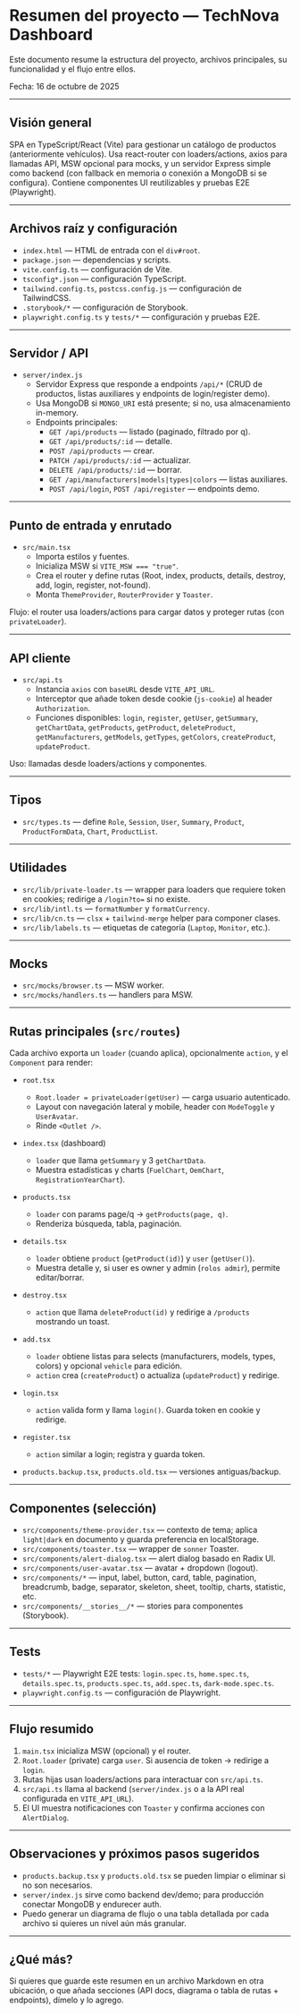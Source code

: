 # Resumen del proyecto — TechNova Dashboard

Este documento resume la estructura del proyecto, archivos principales, su funcionalidad y el flujo entre ellos.

Fecha: 16 de octubre de 2025

---

## Visión general

SPA en TypeScript/React (Vite) para gestionar un catálogo de productos (anteriormente vehículos). Usa react-router con loaders/actions, axios para llamadas API, MSW opcional para mocks, y un servidor Express simple como backend (con fallback en memoria o conexión a MongoDB si se configura). Contiene componentes UI reutilizables y pruebas E2E (Playwright).

---

## Archivos raíz y configuración

- `index.html` — HTML de entrada con el `div#root`.
- `package.json` — dependencias y scripts.
- `vite.config.ts` — configuración de Vite.
- `tsconfig*.json` — configuración TypeScript.
- `tailwind.config.ts`, `postcss.config.js` — configuración de TailwindCSS.
- `.storybook/*` — configuración de Storybook.
- `playwright.config.ts` y `tests/*` — configuración y pruebas E2E.

---

## Servidor / API

- `server/index.js`
  - Servidor Express que responde a endpoints `/api/*` (CRUD de productos, listas auxiliares y endpoints de login/register demo).
  - Usa MongoDB si `MONGO_URI` está presente; si no, usa almacenamiento in-memory.
  - Endpoints principales:
    - `GET /api/products` — listado (paginado, filtrado por q).
    - `GET /api/products/:id` — detalle.
    - `POST /api/products` — crear.
    - `PATCH /api/products/:id` — actualizar.
    - `DELETE /api/products/:id` — borrar.
    - `GET /api/manufacturers|models|types|colors` — listas auxiliares.
    - `POST /api/login`, `POST /api/register` — endpoints demo.

---

## Punto de entrada y enrutado

- `src/main.tsx`
  - Importa estilos y fuentes.
  - Inicializa MSW si `VITE_MSW === "true"`.
  - Crea el router y define rutas (Root, index, products, details, destroy, add, login, register, not-found).
  - Monta `ThemeProvider`, `RouterProvider` y `Toaster`.

Flujo: el router usa loaders/actions para cargar datos y proteger rutas (con `privateLoader`).

---

## API cliente

- `src/api.ts`
  - Instancia `axios` con `baseURL` desde `VITE_API_URL`.
  - Interceptor que añade token desde cookie (`js-cookie`) al header `Authorization`.
  - Funciones disponibles: `login`, `register`, `getUser`, `getSummary`, `getChartData`, `getProducts`, `getProduct`, `deleteProduct`, `getManufacturers`, `getModels`, `getTypes`, `getColors`, `createProduct`, `updateProduct`.

Uso: llamadas desde loaders/actions y componentes.

---

## Tipos

- `src/types.ts` — define `Role`, `Session`, `User`, `Summary`, `Product`, `ProductFormData`, `Chart`, `ProductList`.

---

## Utilidades

- `src/lib/private-loader.ts` — wrapper para loaders que requiere token en cookies; redirige a `/login?to=` si no existe.
- `src/lib/intl.ts` — `formatNumber` y `formatCurrency`.
- `src/lib/cn.ts` — `clsx` + `tailwind-merge` helper para componer clases.
- `src/lib/labels.ts` — etiquetas de categoría (`Laptop`, `Monitor`, etc.).

---

## Mocks

- `src/mocks/browser.ts` — MSW worker.
- `src/mocks/handlers.ts` — handlers para MSW.

---

## Rutas principales (`src/routes`)

Cada archivo exporta un `loader` (cuando aplica), opcionalmente `action`, y el `Component` para render:

- `root.tsx`
  - `Root.loader = privateLoader(getUser)` — carga usuario autenticado.
  - Layout con navegación lateral y mobile, header con `ModeToggle` y `UserAvatar`.
  - Rinde `<Outlet />`.

- `index.tsx` (dashboard)
  - `loader` que llama `getSummary` y 3 `getChartData`.
  - Muestra estadísticas y charts (`FuelChart`, `OemChart`, `RegistrationYearChart`).

- `products.tsx`
  - `loader` con params page/q -> `getProducts(page, q)`.
  - Renderiza búsqueda, tabla, paginación.

- `details.tsx`
  - `loader` obtiene `product` (`getProduct(id)`) y `user` (`getUser()`).
  - Muestra detalle y, si user es owner y admin (`rolos admir`), permite editar/borrar.

- `destroy.tsx`
  - `action` que llama `deleteProduct(id)` y redirige a `/products` mostrando un toast.

- `add.tsx`
  - `loader` obtiene listas para selects (manufacturers, models, types, colors) y opcional `vehicle` para edición.
  - `action` crea (`createProduct`) o actualiza (`updateProduct`) y redirige.

- `login.tsx`
  - `action` valida form y llama `login()`. Guarda token en cookie y redirige.

- `register.tsx`
  - `action` similar a login; registra y guarda token.

- `products.backup.tsx`, `products.old.tsx` — versiones antiguas/backup.

---

## Componentes (selección)

- `src/components/theme-provider.tsx` — contexto de tema; aplica `light|dark` en documento y guarda preferencia en localStorage.
- `src/components/toaster.tsx` — wrapper de `sonner` Toaster.
- `src/components/alert-dialog.tsx` — alert dialog basado en Radix UI.
- `src/components/user-avatar.tsx` — avatar + dropdown (logout).
- `src/components/*` — input, label, button, card, table, pagination, breadcrumb, badge, separator, skeleton, sheet, tooltip, charts, statistic, etc.
- `src/components/__stories__/*` — stories para componentes (Storybook).

---

## Tests

- `tests/*` — Playwright E2E tests: `login.spec.ts`, `home.spec.ts`, `details.spec.ts`, `products.spec.ts`, `add.spec.ts`, `dark-mode.spec.ts`.
- `playwright.config.ts` — configuración de Playwright.

---

## Flujo resumido

1. `main.tsx` inicializa MSW (opcional) y el router.
2. `Root.loader` (private) carga `user`. Si ausencia de token -> redirige a `login`.
3. Rutas hijas usan loaders/actions para interactuar con `src/api.ts`.
4. `src/api.ts` llama al backend (`server/index.js` o a la API real configurada en `VITE_API_URL`).
5. El UI muestra notificaciones con `Toaster` y confirma acciones con `AlertDialog`.

---

## Observaciones y próximos pasos sugeridos

- `products.backup.tsx` y `products.old.tsx` se pueden limpiar o eliminar si no son necesarios.
- `server/index.js` sirve como backend dev/demo; para producción conectar MongoDB y endurecer auth.
- Puedo generar un diagrama de flujo o una tabla detallada por cada archivo si quieres un nivel aún más granular.

---

## ¿Qué más?

Si quieres que guarde este resumen en un archivo Markdown en otra ubicación, o que añada secciones (API docs, diagrama o tabla de rutas + endpoints), dímelo y lo agrego.
